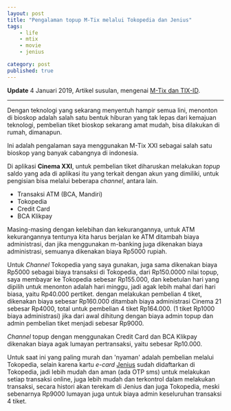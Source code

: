 ```yaml
---
layout: post
title: "Pengalaman topup M-Tix melalui Tokopedia dan Jenius"
tags: 
    - life
    - mtix
    - movie
    - jenius

category: post
published: true
---
```


**Update** 4 Januari 2019, Artikel susulan, mengenai [M-Tix dan TIX-ID](https://notes.dedenf.com/2019/01/m-tix-atau-tix-id).

---

Dengan teknologi yang sekarang menyentuh hampir semua lini, menonton di bioskop adalah salah satu bentuk hiburan yang tak lepas dari kemajuan teknologi, pembelian tiket bioskop sekarang amat mudah, bisa dilakukan di rumah, dimanapun. 

Ini adalah pengalaman saya menggunakan M-Tix XXI sebagai salah satu bioskop yang banyak cabangnya di indonesia.

Di aplikasi **Cinema XXI**, untuk pembelian tiket diharuskan melakukan *topup* saldo yang ada di aplikasi itu yang terkait dengan akun yang dimiliki, untuk pengisian bisa melalui beberapa *channel*, antara lain.
<!--more-->
- Transaksi ATM (BCA, Mandiri)
- Tokopedia
- Credit Card
- BCA Klikpay

Masing-masing dengan kelebihan dan kekurangannya, untuk ATM kekurangannya tentunya kita harus berjalan ke ATM ditambah biaya administrasi, dan jika menggunakan m-banking juga dikenakan biaya administrasi, semuanya dikenakan biaya Rp5000 rupiah.

Untuk *Channel* Tokopedia yang saya gunakan, juga sama dikenakan biaya Rp5000 sebagai biaya transaksi di Tokopedia, dari Rp150.0000 nilai topup, saya membayar ke Tokopedia sebesar Rp155.000, dan kebetulan hari yang dipilih untuk menonton adalah hari minggu, jadi agak lebih mahal dari hari biasa, yaitu Rp40.000 pertiket. dengan melakukan pembelian 4 tiket, dikenakan biaya sebesar Rp160.000 ditambah biaya administrasi Cinema 21 sebesar Rp4000, total untuk pembelian 4 tiket Rp164.000. (1 tiket Rp1000 biaya administrasi) jika dari awal dihitung dengan biaya admin topup dan admin pembelian tiket menjadi sebesar Rp9000.

*Channel* topup dengan menggunakan Credit Card dan BCA Klikpay dikenakan biaya agak lumayan pertransaksi, yaitu sebesar Rp10.000.

Untuk saat ini yang paling murah dan 'nyaman' adalah pembelian melalui Tokopedia, selain karena kartu *e-card* [Jenius](https://www.jenius.com/en/features/card-center/) sudah didaftarkan di Tokopedia, jadi lebih mudah dan aman (ada OTP sms) untuk melakukan setiap transaksi online, juga lebih mudah dan terkontrol dalam melakukan transaksi, secara histori akan terekam di Jenius dan juga Tokopedia, meski sebenarnya Rp9000 lumayan juga untuk biaya admin keseluruhan transaksi 4 tiket.